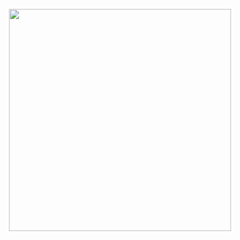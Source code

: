 <p align="center">
  <img src="https://github.com/jewelsbla/oriopy/tree/main/images/oriopy.png", width="400">
</p>

